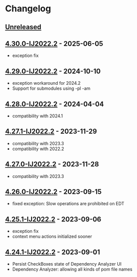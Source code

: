 # Changelog

## [Unreleased]

## [4.30.0-IJ2022.2] - 2025-06-05

- exception fix

## [4.29.0-IJ2022.2] - 2024-10-10
- exception workaround for 2024.2
- Support for submodules using -pl -am

## [4.28.0-IJ2022.2] - 2024-04-04
- compatibility with 2024.1

## [4.27.1-IJ2022.2] - 2023-11-29
- compatibility with 2023.3
- compatibility with 2022.2

## [4.27.0-IJ2022.2] - 2023-11-28
- compatibility with 2023.3

## [4.26.0-IJ2022.2] - 2023-09-15
- fixed exception: Slow operations are prohibited on EDT

## [4.25.1-IJ2022.2] - 2023-09-06
- exception fix
- context menu actions initialized sooner

## [4.24.1-IJ2022.2] - 2023-09-01
- Persist CheckBoxes state of Dependency Analyzer UI
- Dependency Analyzer: allowing all kinds of pom file names

[Unreleased]: https://github.com/krasa/MavenHelper/compare/v4.30.0-IJ2022.2...HEAD

[4.30.0-IJ2022.2]: https://github.com/krasa/MavenHelper/compare/v4.29.0-IJ2022.2...v4.30.0-IJ2022.2
[4.29.0-IJ2022.2]: https://github.com/krasa/MavenHelper/compare/v4.28.0-IJ2022.2...v4.29.0-IJ2022.2
[4.28.0-IJ2022.2]: https://github.com/krasa/MavenHelper/compare/v4.27.1-IJ2022.2...v4.28.0-IJ2022.2
[4.27.1-IJ2022.2]: https://github.com/krasa/MavenHelper/compare/v4.27.0-IJ2022.2...v4.27.1-IJ2022.2
[4.27.0-IJ2022.2]: https://github.com/krasa/MavenHelper/compare/v4.26.0-IJ2022.2...v4.27.0-IJ2022.2
[4.26.0-IJ2022.2]: https://github.com/krasa/MavenHelper/compare/v4.25.1-IJ2022.2...v4.26.0-IJ2022.2
[4.25.1-IJ2022.2]: https://github.com/krasa/MavenHelper/compare/v4.24.1-IJ2022.2...v4.25.1-IJ2022.2
[4.24.1-IJ2022.2]: https://github.com/krasa/MavenHelper/commits/v4.24.1-IJ2022.2
